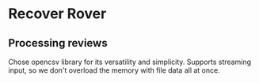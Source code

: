 # Recover Rover

## Processing reviews

Chose opencsv library for its versatility and simplicity.
Supports streaming input, so we don't overload the memory with file data all at once.
 
